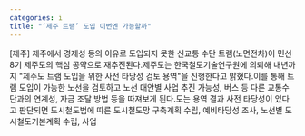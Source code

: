 ```yaml
---
categories: i
title: "‘제주 트램’ 도입 이번엔 가능할까"
---
```

[제주] 제주에서 경제성 등의 이유로 도입되지 못한 신교통 수단 트램(노면전차)이 민선 8기 제주도의 핵심 공약으로 재추진된다.제주도는 한국철도기술연구원에 의뢰해 내년까지 "제주도 트램 도입을 위한 사전 타당성 검토 용역"을 진행한다고 밝혔다.이를 통해 트램 도입이 가능한 노선을 검토하고 노선 대안별 사업 추진 가능성, 버스 등 다른 교통수단과의 연계성, 자금 조달 방법 등을 따져보게 된다.도는 용역 결과 사전 타당성이 있다고 판단되면 도시철도법에 따른 도시철도망 구축계획 수립, 예비타당성 조사, 노선별 도시철도기본계획 수립, 사업